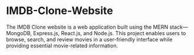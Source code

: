# IMDB-Clone-Website
The IMDB Clone website is a web application built using the MERN stack—MongoDB, Express.js, React.js, and Node.js. This project enables users to browse, search, and review movies in a user-friendly interface while providing essential movie-related information.
